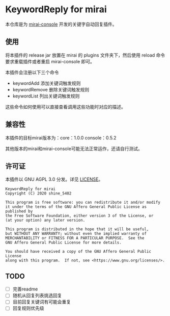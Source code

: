 # KeywordReply for mirai

本仓库是为 [mirai-console](https://github.com/mamoe/mirai-console) 开发的关键字自动回复插件。

## 使用
将本插件的 release jar 放置在 mirai 的 plugins 文件夹下，然后使用 reload 命令要求重载插件或者重启 mirai-console 即可。

本插件会注册以下三个命令

- keywordAdd 添加关键词触发规则
- keywordRemove 删除关键词触发规则
- keywordList 列出关键词触发规则

这些命令如何使用可以直接查看调用这些功能时对应的描述。

## 兼容性
本插件的目标mirai版本为：core：1.0.0 console：0.5.2

其他版本的mirai和mirai-console可能无法正常运作，还请自行测试。

## 许可证
本插件以 GNU AGPL 3.0 分发。详见 [LICENSE](LICENSE)。

    KeywordReply for mirai
    Copyright (C) 2020 shine_5402

    This program is free software: you can redistribute it and/or modify
    it under the terms of the GNU Affero General Public License as published by
    the Free Software Foundation, either version 3 of the License, or
    (at your option) any later version.

    This program is distributed in the hope that it will be useful,
    but WITHOUT ANY WARRANTY; without even the implied warranty of
    MERCHANTABILITY or FITNESS FOR A PARTICULAR PURPOSE.  See the
    GNU Affero General Public License for more details.

    You should have received a copy of the GNU Affero General Public License
    along with this program.  If not, see <https://www.gnu.org/licenses/>.


## TODO

- [ ] 完善readme
- [ ] 随机从回复列表挑选回复
- [ ] 目前回复关键词有可能会重复
- [ ] 回复规则优先级